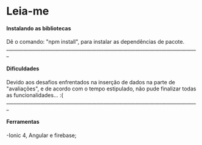 <h1>Leia-me</h1>
<h4>Instalando as bibliotecas</h4>
Dê o comando: "npm install", para instalar as dependências de pacote.
<br>
_______________________________________________________________________________
<h4>Dificuldades</h4>
Devido aos desafios enfrentados na inserção de dados na parte de "avaliações", e de acordo com o tempo estipulado,
não pude finalizar todas as funcionalidades... :(
<br>
_______________________________________________________________________________
<h4>Ferramentas</h4>
-Ionic 4, Angular e firebase;
